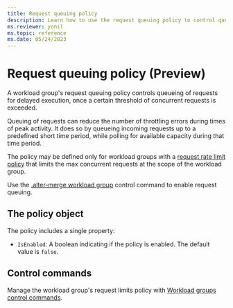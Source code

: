 ```yaml
---
title: Request queuing policy
description: Learn how to use the request queuing policy to control queueing of requests for delayed execution.
ms.reviewer: yonil
ms.topic: reference
ms.date: 05/24/2023
---
```

# Request queuing policy (Preview)

A workload group's request queuing policy controls queueing of requests for delayed execution, once a certain threshold of concurrent requests is exceeded.

Queuing of requests can reduce the number of throttling errors during times of peak activity. It does so by queueing incoming requests up to a predefined short time period, while polling for available capacity during that time period.

The policy may be defined only for workload groups with a [request rate limit policy](request-rate-limit-policy.md) that limits the max concurrent requests at the scope of the workload group.

Use the [.alter-merge workload group](alter-merge-workload-group-command.md#alter-the-request-queuing-policy) control command to enable request queuing.

## The policy object

The policy includes a single property:

* `IsEnabled`: A boolean indicating if the policy is enabled. The default value is `false`.

## Control commands

Manage the workload group's request limits policy with [Workload groups control commands](./show-workload-group-command.md).
